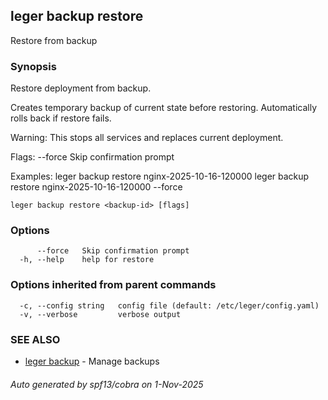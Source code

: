 ## leger backup restore

Restore from backup

### Synopsis

Restore deployment from backup.

Creates temporary backup of current state before restoring.
Automatically rolls back if restore fails.

Warning: This stops all services and replaces current deployment.

Flags:
  --force         Skip confirmation prompt

Examples:
  leger backup restore nginx-2025-10-16-120000
  leger backup restore nginx-2025-10-16-120000 --force

```
leger backup restore <backup-id> [flags]
```

### Options

```
      --force   Skip confirmation prompt
  -h, --help    help for restore
```

### Options inherited from parent commands

```
  -c, --config string   config file (default: /etc/leger/config.yaml)
  -v, --verbose         verbose output
```

### SEE ALSO

* [leger backup](leger_backup.md)	 - Manage backups

###### Auto generated by spf13/cobra on 1-Nov-2025
